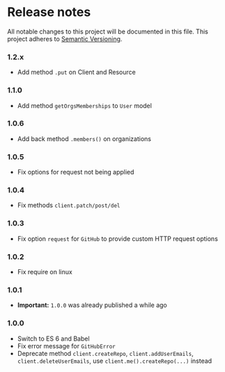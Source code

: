 # Release notes
All notable changes to this project will be documented in this file.
This project adheres to [Semantic Versioning](http://semver.org/).

### 1.2.x

- Add method `.put` on Client and Resource

### 1.1.0

- Add method `getOrgsMemberships` to `User` model

### 1.0.6

- Add back method `.members()` on organizations

### 1.0.5

- Fix options for request not being applied

### 1.0.4

- Fix methods `client.patch/post/del`

### 1.0.3

- Fix option `request` for `GitHub` to provide custom HTTP request options

### 1.0.2

- Fix require on linux

### 1.0.1

- **Important:** `1.0.0` was already published a while ago

### 1.0.0

- Switch to ES 6 and Babel
- Fix error message for `GitHubError`
- Deprecate method `client.createRepo`, `client.addUserEmails`, `client.deleteUserEmails`, use `client.me().createRepo(...)` instead
